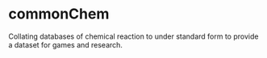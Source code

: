# commonChem
Collating databases of chemical reaction to under standard form to provide a dataset for games and research.
